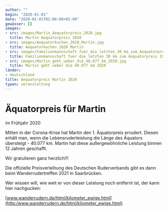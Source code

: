 ```yaml
---
author: ""
begin: "2020-01-01"
date: "2020-01-01T01:00:00+02:00"
gewässer: []
images:
- src: images/Martin_Aequatorpreis_2020.jpg
  title: Martin Aequatorpreis 2020
- src: images/Aequatorkuchen_2020_Martin.jpg
  title: Aequatorkuchen 2020 Martin
- src: images/Familienmannschaft_fuer_die_letzten_30_km_zum_Aequatorpreis_2020.jpg
  title: Familienmannschaft fuer die letzten 30 km zum Aequatorpreis 2020
- src: images/Martin_geht_ueber_die_40.077_km_2020.jpg
  title: Martin geht ueber die 40.077 km 2020
länder: 
- deutschland
title: Aequatorpreis Martin 2020
typen: veranstaltung
---
```


# Äquatorpreis für Martin


im Frühjahr 2020

Mitten in der Corona-Krise hat Martin den 1. Äquatorpreis errudert. Diesen erhält man, wenn die Lebensruderleistung die Länge des Äquators übersteigt - 40.077 km. Martin hat diese außergewöhnliche Leistung binnen 12 Jahren geschafft.

Wir gratulieren ganz herzlich!!!

Die offizielle Preisverleihung des Deutschen Ruderverbands gibt es dann beim Wanderrudertreffen 2021 in Saarbrücken.

Wer wissen will, wie weit er von dieser Leistung noch entfernt ist, der kann hier nachgucken:

[www.wanderrudern.de/html/kilometer_ewige.html](http:/www.wanderrudern.de/html/kilometer_ewige.html)
